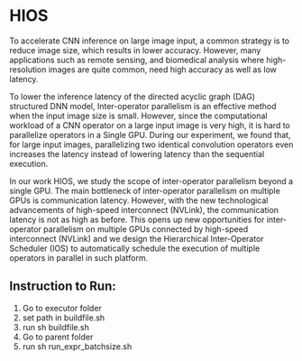 # HIOS
To accelerate CNN inference on large image input, a common strategy is to reduce image size, which results in lower accuracy. However, many applications such as remote sensing, and biomedical analysis where high-resolution images are quite common, need high accuracy as well as low latency. 

To lower the inference latency of the directed acyclic graph (DAG) structured DNN model, Inter-operator parallelism is an effective method when the input image size is small. However, since the computational workload of a CNN operator on a large input image is very high, it is hard to parallelize operators in a Single GPU. During our experiment, we found that, for large input images, parallelizing two identical convolution operators even increases the latency instead of lowering latency than the sequential execution.

In our work HIOS, we study the scope of inter-operator parallelism beyond a single GPU. The main bottleneck of inter-operator parallelism on multiple GPUs is communication latency. However, with the new technological advancements of high-speed interconnect (NVLink), the communication latency is not as high as before. This opens up new opportunities for inter-operator parallelism on multiple GPUs connected by high-speed interconnect (NVLink) and we design the Hierarchical Inter-Operator Scheduler (IOS) to automatically schedule the execution of multiple operators in parallel in such platform.

## Instruction to Run:
1. Go to executor folder
2. set path in buildfile.sh
3. run sh buildfile.sh
4. Go to parent folder
5. run sh run_expr_batchsize.sh
